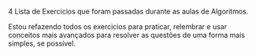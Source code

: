 4 Lista de Exercicios que foram passadas durante as aulas de Algoritmos.

Estou refazendo todos os exercicios para praticar, relembrar e usar conceitos mais avançados para resolver as questões de uma forma mais simples, se possível. 
